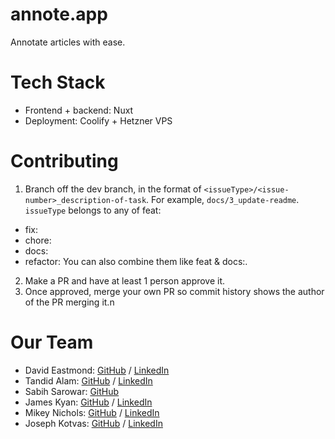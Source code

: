 # annote.app

Annotate articles with ease.

# Tech Stack
- Frontend + backend: Nuxt 
- Deployment: Coolify + Hetzner VPS

# Contributing
1. Branch off the dev branch, in the format of `<issueType>/<issue-number>_description-of-task`. For example, `docs/3_update-readme`. `issueType` belongs to any of feat:
- fix:
- chore:
- docs: 
- refactor: 
You can also combine them like feat & docs:. 
2. Make a PR and have at least 1 person approve it.
3. Once approved, merge your own PR so commit history shows the author of the PR merging it.n

# Our Team

- David Eastmond: [GitHub](https://github.com/davideastmond) / [LinkedIn](https://www.linkedin.com/in/david-eastmond-2783ab18a/)
- Tandid Alam: [GitHub](https://github.com/Tandid) / [LinkedIn](https://www.linkedin.com/in/tandidalam/)
- Sabih Sarowar: [GitHub](https://github.com/kleenkanteen)
- James Kyan: [GitHub](https://github.com/jkyan1988) / [LinkedIn](https://www.linkedin.com/in/james-kyan/)
- Mikey Nichols: [GitHub](https://github.com/mnichols08) / [LinkedIn](https://www.linkedin.com/in/mnix-dev/)
- Joseph Kotvas: [GitHub](https://github.com/joekotvas) / [LinkedIn](https://www.linkedin.com/in/joekotvas/)
